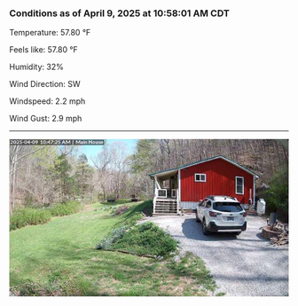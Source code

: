 ### Conditions as of April 9, 2025 at 10:58:01 AM CDT 

Temperature: 57.80 &deg;F

Feels like: 57.80 &deg;F

Humidity: 32%

Wind Direction: SW

Windspeed: 2.2 mph

Wind Gust: 2.9 mph

---

<img src="./images/latest.jpeg"/>

